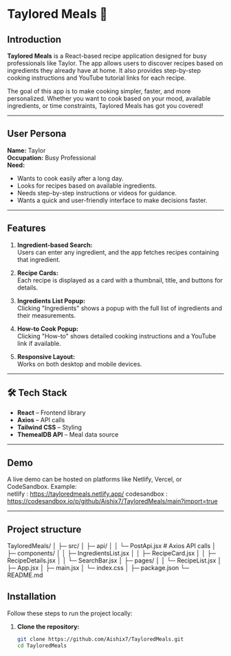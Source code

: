 # Taylored Meals 🍲

## Introduction

**Taylored Meals** is a React-based recipe application designed for busy professionals like Taylor. The app allows users to discover recipes based on ingredients they already have at home. It also provides step-by-step cooking instructions and YouTube tutorial links for each recipe.  

The goal of this app is to make cooking simpler, faster, and more personalized. Whether you want to cook based on your mood, available ingredients, or time constraints, Taylored Meals has got you covered!

---

## User Persona

**Name:** Taylor  
**Occupation:** Busy Professional  
**Need:**  
- Wants to cook easily after a long day.  
- Looks for recipes based on available ingredients.  
- Needs step-by-step instructions or videos for guidance.  
- Wants a quick and user-friendly interface to make decisions faster.  

---

## Features

1. **Ingredient-based Search:**  
   Users can enter any ingredient, and the app fetches recipes containing that ingredient.

2. **Recipe Cards:**  
   Each recipe is displayed as a card with a thumbnail, title, and buttons for details.

3. **Ingredients List Popup:**  
   Clicking "Ingredients" shows a popup with the full list of ingredients and their measurements.

4. **How-to Cook Popup:**  
   Clicking "How-to" shows detailed cooking instructions and a YouTube link if available.

5. **Responsive Layout:**  
   Works on both desktop and mobile devices.

---
## 🛠️ Tech Stack

- **React** – Frontend library
- **Axios** – API calls
- **Tailwind CSS** – Styling
- **ThemealDB API** – Meal data source

---
## Demo

A live demo can be hosted on platforms like Netlify, Vercel, or CodeSandbox. Example:  
netlify : https://tayloredmeals.netlify.app/
codesandbox : https://codesandbox.io/p/github/Aishix7/TayloredMeals/main?import=true     

---
## Project structure 

TayloredMeals/
│
├─ src/
│  ├─ api/
│  │  └─ PostApi.jsx      # Axios API calls
│  ├─ components/
│  │  ├─ IngredientsList.jsx
│  │  ├─ RecipeCard.jsx
│  │  ├─ RecipeDetails.jsx
│  │  └─ SearchBar.jsx
│  ├─ pages/
│  │  └─ RecipeList.jsx
│  ├─ App.jsx
│  ├─ main.jsx
│  └─ index.css
│
├─ package.json
└─ README.md


## Installation

Follow these steps to run the project locally:

1. **Clone the repository:**
   ```bash
   git clone https://github.com/Aishix7/TayloredMeals.git
   cd TayloredMeals




